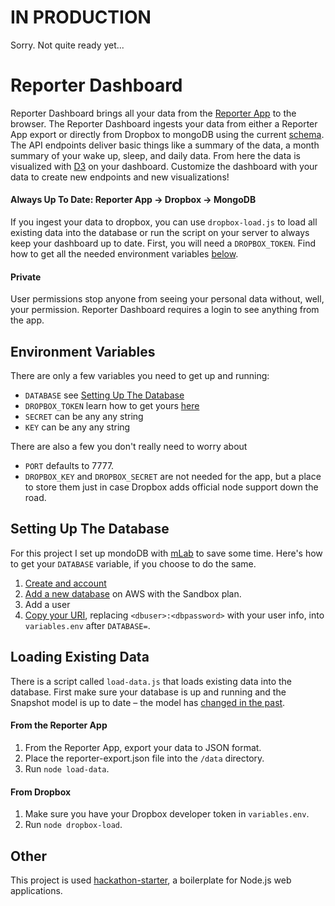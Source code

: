 # IN PRODUCTION

Sorry. Not quite ready yet...

# Reporter Dashboard

Reporter Dashboard brings all your data from the [Reporter App](http://www.reporter-app.com/) to the browser. The Reporter Dashboard ingests your data from either a Reporter App export or directly from Dropbox to mongoDB using the current [schema](https://gist.github.com/dbreunig/9315705#gistcomment-1191718). The API endpoints deliver basic things like a summary of the data, a month summary of your wake up, sleep, and daily data. From here the data is visualized with [D3](https://d3js.org/) on your dashboard. Customize the dashboard with your data to create new endpoints and new visualizations!

#### Always Up To Date: Reporter App → Dropbox → MongoDB
If you ingest your data to dropbox, you can use `dropbox-load.js` to load all existing data into the database or run the script on your server to always keep your dashboard up to date. First, you will need a `DROPBOX_TOKEN`. Find how to get all the needed environment variables [below](#environment-variables).

#### Private
User permissions stop anyone from seeing your personal data without, well, your permission. Reporter Dashboard requires a login to see anything from the app.

## Environment Variables

There are only a few variables you need to get up and running:
- `DATABASE` see [Setting Up The Database](#setting-up-the-database)
- `DROPBOX_TOKEN` learn how to get yours  [here](http://www.iperiusbackup.net/en/create-dropbox-app-get-authentication-token/)
- `SECRET` can be any any string
- `KEY` can be any any string

There are also a few you don't really need to worry about
- `PORT` defaults to 7777.
- `DROPBOX_KEY` and `DROPBOX_SECRET` are not needed for the app, but a place to store them just in case Dropbox adds official node support down the road.

## Setting Up The Database

For this project I set up mondoDB with [mLab](https://mlab.com/) to save some time. Here's how to  get your `DATABASE` variable, if you choose to do the same.

1. [Create and account](https://mlab.com/signup/)
2. [Add a new database](https://mlab.com/create/wizard) on AWS with the Sandbox plan.
3. Add a user
4. [Copy your URI](http://docs.mlab.com/connecting/#connect-string), replacing `<dbuser>:<dbpassword>` with your user info, into `variables.env` after `DATABASE=`.

## Loading Existing Data

There is a script called `load-data.js` that loads existing data into the database. First make sure your  database is up and running and the Snapshot model is up to date – the model has [changed in the past](https://gist.github.com/dbreunig/9315705#gistcomment-1191718).

#### From the Reporter App
1. From the Reporter App, export your data to JSON format.
2. Place the reporter-export.json file into the `/data` directory.
3. Run `node load-data`.

#### From Dropbox
1. Make sure you have your Dropbox developer token in `variables.env`.
3. Run `node dropbox-load`.

## Other
This project is used [hackathon-starter](https://github.com/sahat/hackathon-starter), a boilerplate for Node.js web applications.
